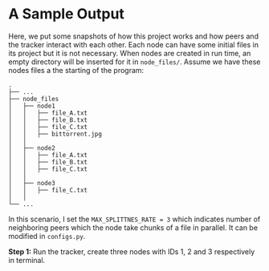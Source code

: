 # A Sample Output

Here, we put some snapshots of how this project works and how peers and the tracker interact with each other. Each node can have some initial files in its project but it is not necessary. When nodes are created in run time, an empty directory will be inserted for it in `node_files/`. Assume we have these nodes files a the starting of the program:
```
.
├── ...
├── node_files              
│   ├── node1
│   │   ├── file_A.txt
│   │   ├── file_B.txt
│   │   ├── file_C.txt
│   │   ├── bittorrent.jpg
│   │
│   ├── node2
│   │   ├── file_A.txt
│   │   ├── file_B.txt
│   │   ├── file_C.txt
│   │
│   ├── node3  
│   │   ├── file_C.txt
│   │
└── ...
```

In this scenario, I set the `MAX_SPLITTNES_RATE = 3` which indicates number of neighboring peers which the node take chunks of a file in parallel. It can be modified in `configs.py`.

**Step 1:** Run the tracker, create three nodes with IDs 1, 2 and 3 respectively in terminal.

